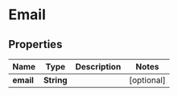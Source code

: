 
# Email

## Properties
Name | Type | Description | Notes
------------ | ------------- | ------------- | -------------
**email** | **String** |  |  [optional]



